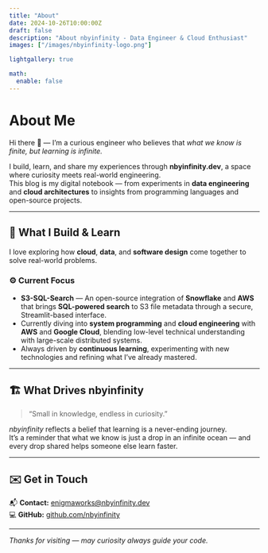 ```yaml
---
title: "About"
date: 2024-10-26T10:00:00Z
draft: false
description: "About nbyinfinity - Data Engineer & Cloud Enthusiast"
images: ["/images/nbyinfinity-logo.png"]

lightgallery: true

math:
  enable: false
---
```


# About Me

Hi there 👋 — I’m a curious engineer who believes that *what we know is finite, but learning is infinite.*

I build, learn, and share my experiences through **nbyinfinity.dev**, a space where curiosity meets real-world engineering.  
This blog is my digital notebook — from experiments in **data engineering** and **cloud architectures** to insights from programming languages and open-source projects.

---

## 🧩 What I Build & Learn

I love exploring how **cloud**, **data**, and **software design** come together to solve real-world problems.

### ⚙️ Current Focus
- **S3-SQL-Search** — An open-source integration of **Snowflake** and **AWS** that brings **SQL-powered search** to S3 file metadata through a secure, Streamlit-based interface.  
- Currently diving into **system programming** and **cloud engineering** with **AWS** and **Google Cloud**, blending low-level technical understanding with large-scale distributed systems.  
- Always driven by **continuous learning**, experimenting with new technologies and refining what I’ve already mastered.

---

## 🏗️ What Drives nbyinfinity

> “Small in knowledge, endless in curiosity.”

*nbyinfinity* reflects a belief that learning is a never-ending journey.  
It’s a reminder that what we know is just a drop in an infinite ocean — and every drop shared helps someone else learn faster.

---

## ✉️ Get in Touch


📬 **Contact:** [enigmaworks@nbyinfinity.dev](mailto:enigmaworks@nbyinfinity.dev)  
💻 **GitHub:** [github.com/nbyinfinity](https://github.com/nbyinfinity)

---

*Thanks for visiting — may curiosity always guide your code.*